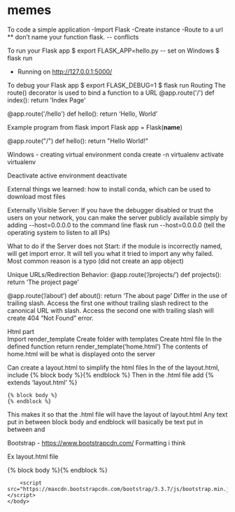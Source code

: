 # memes
To code a simple application
-Import Flask 
-Create instance
-Route to a url
** don’t name your function flask. -- conflicts 

To run your Flask app
$ export FLASK_APP=hello.py -- set on Windows 
$ flask run						
* Running on http://127.0.0.1:5000/


To debug your Flask app
$ export FLASK_DEBUG=1 
$ flask run
Routing
The route() decorator is used to bind a function to a URL
@app.route('/') 
def index(): 
    return 'Index Page'

@app.route('/hello')
def hello():
    return ‘Hello, World’

Example program
from flask import Flask
app = Flask(__name__)

@app.route("/")
def hello():
    return "Hello World!"

Windows - creating virtual environment
	conda create -n virtualenv
	activate virtualenv

Deactivate active environment
	deactivate 

External things we learned: how to install conda, which can be used to download most files 

Externally Visible Server: If you have the debugger disabled or trust the users on your network, you can make the server publicly available simply by adding --host=0.0.0.0 to the command line
flask run --host=0.0.0.0 (tell the operating system to listen to all IPs)
					
What to do if the Server does not Start: if the module is incorrectly named, will get import error. It will tell you what it tried to import any why failed. Most common reason is a typo (did not create an app object)

Unique URLs/Redirection Behavior: 
@app.route(‘/projects/’)
def projects():
    return ‘The project page’

@app.route(‘/about’)
def about():
    return ‘The about page’
Differ in the use of trailing slash. Access the first one without trailing slash redirect to the canonical URL with slash. Access the second one with trailing slash will create 404 “Not Found” error.
				
			
Html part		
Import render_template
Create folder with templates
Create html file
In the defined function return render_template(‘home.html’)
	The contents of home.html will be what is displayed onto the server

Can create a layout.html to simplify the html files
In the <body> of the layout.html, include
	{% block body %}{% endblock %}
Then in the .html file add
	{% extends ‘layout.html’ %}
	
	{% block body %}
	{% endblock %}

This makes it so that the .html file will have the layout of layout.html
Any text put in between block body and endblock will basically be text put in between <body> and </body>

Bootstrap - https://www.bootstrapcdn.com/
Formatting i think

Ex layout.html file

<!DOCTYPE html>
<html>
	<head>
		<meta charset="utf-8">
		<title>MyFlaskApp</title>
		<link rel="stylesheet" href="https://maxcdn.bootstrapcdn.com/bootstrap/3.3.7/css/bootstrap.min.css">
	</head>
	<body>
		{% block body %}{% endblock %}

		<script src="https://maxcdn.bootstrapcdn.com/bootstrap/3.3.7/js/bootstrap.min.js"></script>
	</body>
</html

